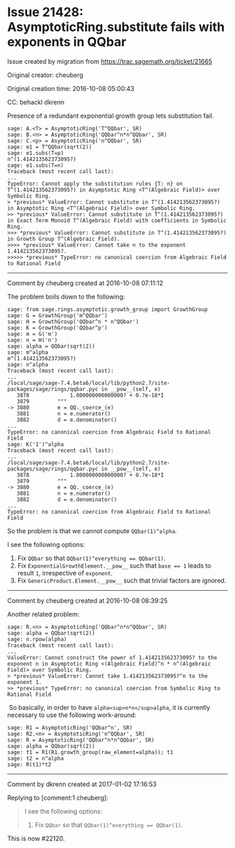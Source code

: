 # Issue 21428: AsymptoticRing.substitute fails with exponents in QQbar

Issue created by migration from https://trac.sagemath.org/ticket/21665

Original creator: cheuberg

Original creation time: 2016-10-08 05:00:43

CC:  behackl dkrenn

Presence of a redundant exponential growth group lets substitution fail.

```
sage: A.<T> = AsymptoticRing('T^QQbar', SR)
sage: B.<n> = AsymptoticRing('QQbar^n*n^QQbar', SR)
sage: C.<p> = AsymptoticRing('n^QQbar', SR)
sage: e1 = T^QQbar(sqrt(2))
sage: e1.subs(T=p)
n^(1.414213562373095?)
sage: e1.subs(T=n)
Traceback (most recent call last):
...
TypeError: Cannot apply the substitution rules {T: n} on T^(1.414213562373095?) in Asymptotic Ring <T^(Algebraic Field)> over Symbolic Ring.
> *previous* ValueError: Cannot substitute in T^(1.414213562373095?) in Asymptotic Ring <T^(Algebraic Field)> over Symbolic Ring.
>> *previous* ValueError: Cannot substitute in T^(1.414213562373095?) in Exact Term Monoid T^(Algebraic Field) with coefficients in Symbolic Ring.
>>> *previous* ValueError: Cannot substitute in T^(1.414213562373095?) in Growth Group T^(Algebraic Field).
>>>> *previous* ValueError: Cannot take n to the exponent 1.414213562373095?.
>>>>> *previous* TypeError: no canonical coercion from Algebraic Field to Rational Field
```



---

Comment by cheuberg created at 2016-10-08 07:11:12

The problem boils down to the following:

```
sage: from sage.rings.asymptotic.growth_group import GrowthGroup
sage: G = GrowthGroup('m^QQbar')
sage: H = GrowthGroup('QQbar^n * n^QQbar')
sage: K = GrowthGroup('QQbar^p')
sage: m = G('m')
sage: n = H('n')
sage: alpha = QQbar(sqrt(2))
sage: m^alpha
m^(1.414213562373095?)
sage: n^alpha
Traceback (most recent call last):
...
/local/sage/sage-7.4.beta6/local/lib/python2.7/site-packages/sage/rings/qqbar.pyc in __pow__(self, e)
   3878             1.000000000000000? + 0.?e-18*I
   3879         """
-> 3880         e = QQ._coerce_(e)
   3881         n = e.numerator()
   3882         d = e.denominator()
...
TypeError: no canonical coercion from Algebraic Field to Rational Field
sage: K('1')^alpha
Traceback (most recent call last):
...
/local/sage/sage-7.4.beta6/local/lib/python2.7/site-packages/sage/rings/qqbar.pyc in __pow__(self, e)
   3878             1.000000000000000? + 0.?e-18*I
   3879         """
-> 3880         e = QQ._coerce_(e)
   3881         n = e.numerator()
   3882         d = e.denominator()
...
TypeError: no canonical coercion from Algebraic Field to Rational Field
```


So the problem is that we cannot compute `QQbar(1)^alpha`.

I see the following options:
1. Fix `QQbar` so that `QQbar(1)^everything == QQbar(1)`.
2. Fix `ExponentialGrowthElement.__pow__` such that `base == 1` leads to result `1`, irrespective of `exponent`.
3. Fix `GenericProduct.Element.__pow__` such that trivial factors are ignored.


---

Comment by cheuberg created at 2016-10-08 08:39:25

Another related problem:

```
sage: R.<n> = AsymptoticRing('QQbar^n*n^QQbar', SR)
sage: alpha = QQbar(sqrt(2))
sage: n.rpow(alpha)
Traceback (most recent call last):
...
ValueError: Cannot construct the power of 1.414213562373095? to the exponent n in Asymptotic Ring <(Algebraic Field)^n * n^(Algebraic Field)> over Symbolic Ring.
> *previous* ValueError: Cannot take 1.414213562373095?^n to the exponent 1.
>> *previous* TypeError: no canonical coercion from Symbolic Ring to Rational Field
```

​
So basically, in order to have `alpha<sup>n*n</sup>alpha`, it is currently necessary to use the following work-around:

```
sage: R1 = AsymptoticRing('QQbar^n', SR)
sage: R2.<n> = AsymptoticRing('n^QQbar', SR)
sage: R = AsymptoticRing('QQbar^n*n^QQbar', SR)
sage: alpha = QQbar(sqrt(2))
sage: t1 = R1(R1.growth_group(raw_element=alpha)); t1
sage: t2 = n^alpha
sage: R(t1)*t2
```



---

Comment by dkrenn created at 2017-01-02 17:16:53

Replying to [comment:1 cheuberg]:
> I see the following options:
> 1. Fix `QQbar` so that `QQbar(1)^everything == QQbar(1)`.

This is now #22120.
